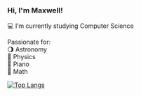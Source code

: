 ### Hi, I'm Maxwell!
💻 I’m currently studying Computer Science

Passionate for: \
🌖 Astronomy\
🍎 Physics\
🎹 Piano\
🧮 Math

<!--
**Maxw-ll/Maxw-ll** is a ✨ _special_ ✨ repository because its `README.md` (this file) appears on your GitHub profile.

Here are some ideas to get you started:

- 🔭 I’m currently working on ...
- 👯 I’m looking to collaborate on ...
- 🤔 I’m looking for help with ...
- 💬 Ask me about ...
- 📫 How to reach me: ...
- 😄 Pronouns: ...
- ⚡ Fun fact: ...
-->

[![Top Langs](https://github-readme-stats.vercel.app/api/top-langs/?username=Maxw-ll&layout=compact&theme=tokyonight&langs_count=8&hide=javascript)](https://github.com/anuraghazra/github-readme-stats)
